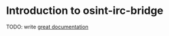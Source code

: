 # Introduction to osint-irc-bridge

TODO: write [great documentation](http://jacobian.org/writing/what-to-write/)
